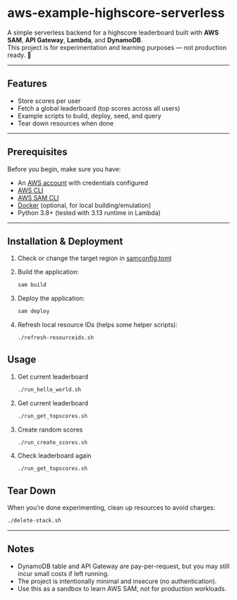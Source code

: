 # aws-example-highscore-serverless

A simple serverless backend for a highscore leaderboard built with **AWS SAM**, **API Gateway**, **Lambda**, and **DynamoDB**.  
This project is for experimentation and learning purposes — not production ready. 🚧

---

## Features
- Store scores per user
- Fetch a global leaderboard (top scores across all users)
- Example scripts to build, deploy, seed, and query
- Tear down resources when done

---

## Prerequisites
Before you begin, make sure you have:

- An [AWS account](https://aws.amazon.com/free/) with credentials configured
- [AWS CLI](https://docs.aws.amazon.com/cli/latest/userguide/getting-started-install.html)
- [AWS SAM CLI](https://docs.aws.amazon.com/serverless-application-model/latest/developerguide/serverless-sam-cli-install.html)
- [Docker](https://docs.docker.com/get-docker/) (optional, for local building/emulation)
- Python 3.8+ (tested with 3.13 runtime in Lambda)

---

## Installation & Deployment

1. Check or change the target region in [samconfig.toml](./samconfig.toml)
2. Build the application:
   ```bash
   sam build
   ```

3. Deploy the application:
    ```bash 
    sam deploy
    ```

4. Refresh local resource IDs (helps some helper scripts):
    ```bash
    ./refresh-resourceids.sh
    ```

## Usage
1. Get current leaderboard
    ```bash
    ./run_hello_world.sh
    ```
2. Get current leaderboard 
    ```bash
    ./run_get_topscores.sh
    ```
3. Create random scores 
    ```bash
    ./run_create_scores.sh
    ```
4. Check leaderboard again 
    ```bash
    ./run_get_topscores.sh
    ```

## Tear Down

When you’re done experimenting, clean up resources to avoid charges:
```bash
./delete-stack.sh
```

---
## Notes

- DynamoDB table and API Gateway are pay-per-request, but you may still incur small costs if left running.
- The project is intentionally minimal and insecure (no authentication).
- Use this as a sandbox to learn AWS SAM, not for production workloads.